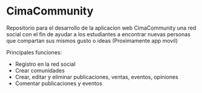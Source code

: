 # CimaCommunity
Repositorio para el desarrollo de la aplicacion web CimaCommunity una red social con el fin de ayudar a los estudiantes a encontrar nuevas personas que compartan sus mismos gusto o ideas (Proximamente app movil)

Principales funciones:
- Registro en la red social
- Crear comunidades
- Crear, editar y eliminar publicaciones, ventas, eventos, opiniones
- Comentar publicaciones y eventos